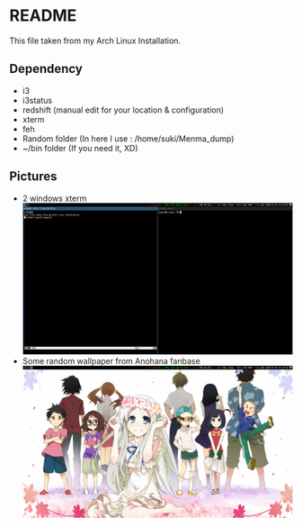 # README

This file taken from my Arch Linux Installation.

## Dependency

- i3
- i3status
- redshift (manual edit for your location & configuration)
- xterm
- feh
- Random folder (In here I use : /home/suki/Menma\_dump)
- ~/bin folder (If you need it, XD)

## Pictures

- 2 windows xterm
![xterm](/pictures.png)
- Some random wallpaper from Anohana fanbase
![desktop](/pictures-2.png)

